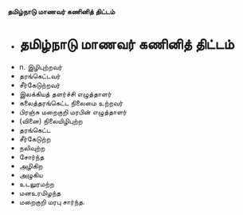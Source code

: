 **தமிழ்நாடு மாணவர் கணினித் திட்டம்**
- # தமிழ்நாடு மாணவர் கணினித் திட்டம்
- n. இழிபுற்றவர்
- தரங்கெட்டவர்
- சீர்கேடுற்றவர்
- இலக்கியத் தளர்ச்சி எழுத்தாளர்
- கலைத்தரங்கெட்ட நிலைமை உற்றவர்
- பிரஞ்சு மறைகுறி மரபின் எழுத்தாளர்
- (வினை) நிலையிழிபுற்ற
- தரங்கெட்ட
- சீர்கேடுற்ற
- நலிவுற்ற
- சோர்ந்த
- அழிகிற
- அழுகிய
- உடலுரமற்ற
- மனஉரமிழந்த
- மறைகுறி மரபு சார்ந்த.

